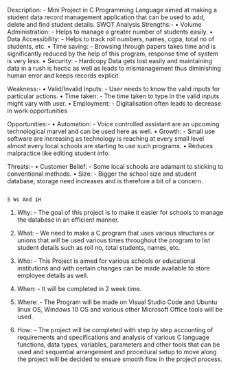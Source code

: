 Description: - Mini Project in C Programming Language aimed at making a student data record management application that can be used to add, delete and find student details.
                                                                                   SWOT Analysis
Strengths:-
•	Volume Administration: - Helps to manage a greater number of students easily.
•	Data Accessibility: - Helps to track roll numbers, names, cgpa, total no of students, etc.
•	Time saving: - Browsing through papers takes time and is significantly reduced by the help of this program, response time of system is very less. 
•	Security: - Hardcopy Data gets lost easily and maintaining data in a rush is hectic as well as leads to mismanagement thus diminishing human error and keeps records           explicit.

Weakness:-
•	Valid/Invalid Inputs: - User needs to know the valid inputs for particular actions.
•	Time taken: - The time taken to type in the valid inputs might vary with user.
•	Employment: - Digitalisation often leads to decrease in work opportunities

Opportunities:-
•	Automation: - Voice controlled assistant are an upcoming technological marvel and can be used here as well.
•	Growth: - Small use software are increasing as technology is reaching at every small level almost every local schools are starting to use such programs.
•	Reduces malpractice like editing student info.

Threats:-
•	Customer Belief: - Some local schools are adamant to sticking to conventional methods.
•	Size: - Bigger the school size and student database, storage need increases and is therefore a bit of a concern.


                                                                                    5 Ws And 1H
1.	Why: - The goal of this project is to make it easier for schools to manage the database in an efficient manner.

2.	What: - We need to make a C program that uses various structures or unions that will be used various times throughout the program to list student details such as roll                 no, total students, names, etc.

3.	Who: - This Project is aimed for various schools or educational institutions and with certain changes can be made available to store employee details as well.

4.	When: - It will be completed in 2 week time.

5.	Where: - The Program will be made on Visual Studio Code and Ubuntu linux OS, Windows 10 OS and various other Microsoft Office tools will be used.

6.	How: - The project will be completed with step by step accounting of requirements and specifications and analysis of various C language functions, data types,                        variables, parameters and other tools that can be used and sequential arrangement and procedural setup to move along the project will be decided to ensure                      smooth flow in the project process.
